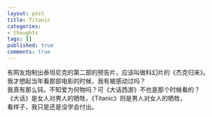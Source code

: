 ```yaml
---
layout: post
title: Titanic
categories:
- thoughts
tags: []
published: true
comments: true
---
```

<p>有网友炮制出泰坦尼克的第二部的预告片，应该叫做科幻片的《杰克归来》。<br />
我才想起当年看那部电影的时候，我有被感动过吗？<br />
我真有那么钝，不知爱为何物吗？可《大话西游》不也是那个时候看的？<br />
《大话》是女人对男人的牺牲，《Titanic》则是男人对女人的牺牲，<br />
看样子，我只是还是没学会付出。</p>
